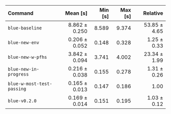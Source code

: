 | Command | Mean [s] | Min [s] | Max [s] | Relative |
|:---|---:|---:|---:|---:|
| `blue-baseline` | 8.862 ± 0.250 | 8.589 | 9.374 | 53.85 ± 4.65 |
| `blue-new-env` | 0.206 ± 0.052 | 0.148 | 0.328 | 1.25 ± 0.33 |
| `blue-new-w-pfhs` | 3.842 ± 0.094 | 3.741 | 4.002 | 23.34 ± 1.99 |
| `blue-new-in-progress` | 0.216 ± 0.038 | 0.155 | 0.278 | 1.31 ± 0.26 |
| `blue-w-most-test-passing` | 0.165 ± 0.013 | 0.147 | 0.186 | 1.00 |
| `blue-v0.2.0` | 0.169 ± 0.014 | 0.151 | 0.195 | 1.03 ± 0.12 |
